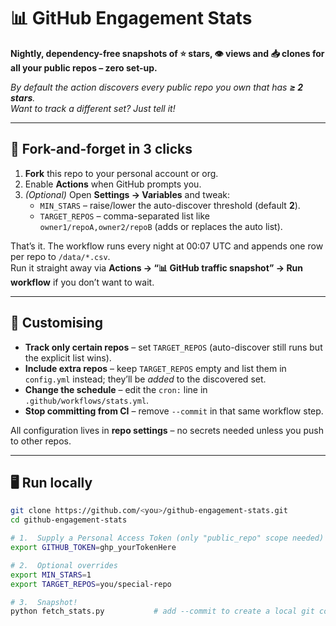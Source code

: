 # 📊 GitHub Engagement Stats

**Nightly, dependency-free snapshots of ⭐ stars, 👁 views and 📥 clones for all your public repos – zero set-up.**

*By default the action discovers every public repo you own that has **≥ 2 stars**.  
Want to track a different set? Just tell it!*

---

## 🚀 Fork-and-forget in 3 clicks

1. **Fork** this repo to your personal account or org.  
2. Enable **Actions** when GitHub prompts you.  
3. *(Optional)* Open **Settings → Variables** and tweak:  
   * `MIN_STARS` – raise/lower the auto-discover threshold (default **2**).  
   * `TARGET_REPOS` – comma-separated list like  
     `owner1/repoA,owner2/repoB` (adds or replaces the auto list).

That’s it. The workflow runs every night at 00:07 UTC and appends one row per repo to `/data/*.csv`.  
Run it straight away via **Actions → “📊 GitHub traffic snapshot” → Run workflow** if you don’t want to wait.

---

## 🔧 Customising

* **Track only certain repos** – set `TARGET_REPOS` (auto-discover still runs but the explicit list wins).  
* **Include extra repos** – keep `TARGET_REPOS` empty and list them in `config.yml` instead; they’ll be *added* to the discovered set.  
* **Change the schedule** – edit the `cron:` line in `.github/workflows/stats.yml`.  
* **Stop committing from CI** – remove `--commit` in that same workflow step.

All configuration lives in **repo settings** – no secrets needed unless you push to other repos.

---

## 🖥 Run locally 

```bash
git clone https://github.com/<you>/github-engagement-stats.git
cd github-engagement-stats

# 1.  Supply a Personal Access Token (only "public_repo" scope needed)
export GITHUB_TOKEN=ghp_yourTokenHere

# 2.  Optional overrides
export MIN_STARS=1
export TARGET_REPOS=you/special-repo

# 3.  Snapshot!
python fetch_stats.py           # add --commit to create a local git commit
